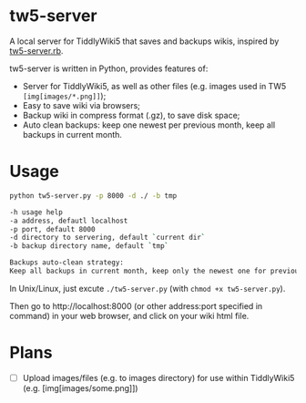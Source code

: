 # tw5-server

A local server for TiddlyWiki5 that saves and backups wikis, inspired by [tw5-server.rb](https://gist.github.com/jimfoltz/ee791c1bdd30ce137bc23cce826096da).

tw5-server is written in Python, provides features of:

- Server for TiddlyWiki5, as well as other files (e.g. images used in TW5 `[img[images/*.png]]`);
- Easy to save wiki via browsers;
- Backup wiki in compress format (.gz), to save disk space;
- Auto clean backups: keep one newest per previous month, keep all backups in current month.

# Usage

```bash
python tw5-server.py -p 8000 -d ./ -b tmp

-h usage help
-a address, defautl localhost
-p port, default 8000
-d directory to servering, default `current dir`
-b backup directory name, default `tmp`

Backups auto-clean strategy:
Keep all backups in current month, keep only the newest one for previous months.
```

In Unix/Linux, just excute `./tw5-server.py` (with `chmod +x tw5-server.py`).

Then go to http://localhost:8000 (or other address:port specified in command) in your web browser, and click on your wiki html file.

# Plans

- [ ] Upload images/files (e.g. to images directory) for use within TiddlyWiki5 (e.g. [img[images/some.png]])
